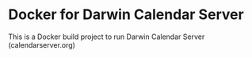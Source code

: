 Docker for Darwin Calendar Server
=================================

This is a Docker build project to run Darwin Calendar Server (calendarserver.org)